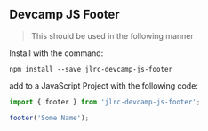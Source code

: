 ## Devcamp JS Footer

> This should be used in the following manner

Install with the command:

```
npm install --save jlrc-devcamp-js-footer
```

add to a JavaScript Project with the following code:

```javascript
import { footer } from 'jlrc-devcamp-js-footer';

footer('Some Name');
```
